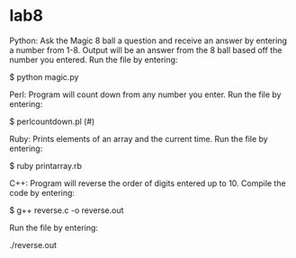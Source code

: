 # lab8

Python: Ask the Magic 8 ball a question and receive an answer by entering a number from 1-8. Output will be an answer from the 8 ball based off the number you entered. Run the file by entering:

$ python magic.py

Perl: Program will count down from any number you enter. Run the file by entering:

$ perlcountdown.pl (#)

Ruby: Prints elements of an array and the current time. Run the file by entering:

$ ruby printarray.rb

C++: Program will reverse the order of digits entered up to 10. Compile the code by entering:

$ g++ reverse.c -o reverse.out

Run the file by entering:

./reverse.out
